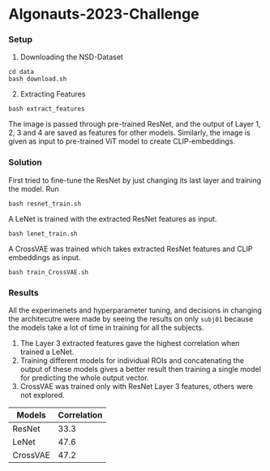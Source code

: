# Algonauts-2023-Challenge

### Setup
1. Downloading the NSD-Dataset
  ``` 
  cd data
  bash download.sh
  ```

2. Extracting Features
  ```
  bash extract_features 
  ```
  The image is passed through pre-trained ResNet, and the output of Layer 1, 2, 3 and 4 are saved as features for other models. Similarly, the image is given as input to pre-trained ViT model to create CLIP-embeddings.

### Solution
First tried to fine-tune the ResNet by just changing its last layer and training the model. Run
```
bash resnet_train.sh
```

A LeNet is trained with the extracted ResNet features as input.
```
bash lenet_train.sh
```

A CrossVAE was trained which takes extracted ResNet features and CLIP embeddings as input.
```
bash train_CrossVAE.sh
```

### Results
All the experimenets and hyperparameter tuning, and decisions in changing the architecutre were made by seeing the results on only ```subj01``` because the models take a lot of time in training for all the subjects.

1. The Layer 3 extracted features gave the highest correlation when trained a LeNet.
2. Training different models for individual ROIs and concatenating the output of these models gives a better result then training a single model for predicting the whole output vector.
3. CrossVAE was trained only with ResNet Layer 3 features, others were not explored.

| Models | Correlation|
|--------|--------------|
| ResNet | 33.3 |
| LeNet | 47.6 |
| CrossVAE | 47.2 |




